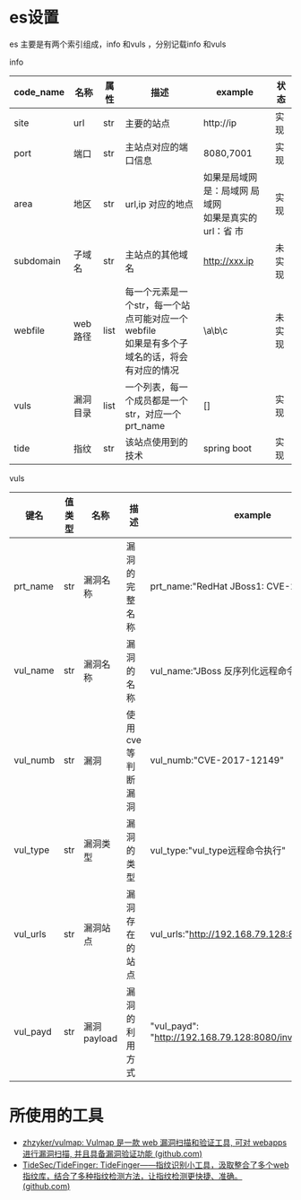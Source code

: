 # es设置

es 主要是有两个索引组成，info  和vuls ，分别记载info 和vuls

info

| code_name | 名称     | 属性 | 描述                                                         | example                                                    | 状态   |
| --------- | -------- | ---- | ------------------------------------------------------------ | ---------------------------------------------------------- | ------ |
| site      | url      | str  | 主要的站点                                                   | http://ip                                                  | 实现   |
| port      | 端口     | str  | 主站点对应的端口信息                                         | 8080,7001                                                  | 实现   |
| area      | 地区     | str  | url,ip 对应的地点                                            | 如果是局域网是：局域网 局域网<br />如果是真实的url：省  市 | 实现   |
| subdomain | 子域名   | str  | 主站点的其他域名                                             | http://xxx.ip                                              | 未实现 |
| webfile   | web路径  | list | 每一个元素是一个str，每一个站点可能对应一个webfile<br />如果是有多个子域名的话，将会有对应的情况 | \a\b\c                                                     | 未实现 |
| vuls      | 漏洞目录 | list | 一个列表，每一个成员都是一个str，对应一个prt_name            | []                                                         | 实现   |
| tide      | 指纹     | str  | 该站点使用到的技术                                           | spring boot                                                | 实现   |



vuls

| 键名     | 值类型 | 名称        | 描述              | example                                                   |
| -------- | ------ | ----------- | ----------------- | --------------------------------------------------------- |
| prt_name | str    | 漏洞名称    | 漏洞的完整名称    | prt_name:"RedHat JBoss1: CVE-2017-12149"                  |
| vul_name | str    | 漏洞名称    | 漏洞的名称        | vul_name:"JBoss 反序列化远程命令执行漏洞"                 |
| vul_numb | str    | 漏洞        | 使用cve等判断漏洞 | vul_numb:"CVE-2017-12149"                                 |
| vul_type | str    | 漏洞类型    | 漏洞的类型        | vul_type:"vul_type远程命令执行"                           |
| vul_urls | str    | 漏洞站点    | 漏洞存在的站点    | vul_urls:"http://192.168.79.128:8080"                     |
| vul_payd | str    | 漏洞payload | 漏洞的利用方式    | "vul_payd": "http://192.168.79.128:8080/invoker/readonly" |



# 所使用的工具

- [zhzyker/vulmap: Vulmap 是一款 web 漏洞扫描和验证工具, 可对 webapps 进行漏洞扫描, 并且具备漏洞验证功能 (github.com)](https://github.com/zhzyker/vulmap)
- [TideSec/TideFinger: TideFinger——指纹识别小工具，汲取整合了多个web指纹库，结合了多种指纹检测方法，让指纹检测更快捷、准确。 (github.com)](https://github.com/TideSec/TideFinger)



